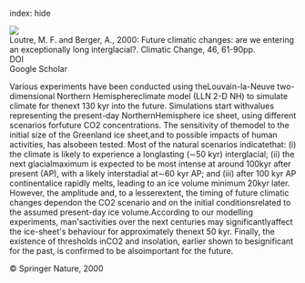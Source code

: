 index: hide

<div class="Citation">
    <div class="Citation-thumb CitationThumb-linked"  data-href="https://doi.org/10.1023/a:1005559827189">
      <img src="https://static.claimspace.cloud/climate-study-static/refs/thumbs/5/Loutre_and_Berger_2000-thumb.png" />
    </div>

  <div class="Citation-body">
    <div class="Citation-text">Loutre, M. F. and Berger, A., 2000: Future climatic changes: are we entering an exceptionally long interglacial?. <span class="Article-journal">Climatic Change, </span><span class="Article-volume">46, </span>61-90pp.</div>
    <div class="Citation-links">
      <div class="CitationLink" data-href="https://doi.org/10.1023/a:1005559827189">
        <div class="CitationLink-icon CitationLink-Doi"></div>
        <div class="CitationLink-text">DOI</div>
      </div>
      <div class="CitationLink" data-href="https://scholar.google.com/scholar?q=10.1023/a:1005559827189">
        <div class="CitationLink-icon CitationLink-Scholar"></div>
        <div class="CitationLink-text">Google Scholar</div>
      </div>
    </div>
  </div>
</div>

Various experiments have been conducted using theLouvain-la-Neuve two-dimensional Northern Hemisphereclimate model (LLN 2-D NH) to simulate climate for thenext 130 kyr into the future. Simulations start withvalues representing the present-day NorthernHemisphere ice sheet, using different scenarios forfuture CO2 concentrations. The sensitivity of themodel to the initial size of the Greenland ice sheet,and to possible impacts of human activities, has alsobeen tested. Most of the natural scenarios indicatethat: (i) the climate is likely to experience a longlasting (∼50 kyr) interglacial; (ii) the next glacialmaximum is expected to be most intense at around 100kyr after present (AP), with a likely interstadial at∼60 kyr AP; and (iii) after 100 kyr AP continentalice rapidly melts, leading to an ice volume minimum 20kyr later. However, the amplitude and, to a lesserextent, the timing of future climatic changes dependon the CO2 scenario and on the initial conditionsrelated to the assumed present-day ice volume.According to our modelling experiments, man'sactivities over the next centuries may significantlyaffect the ice-sheet's behaviour for approximately thenext 50 kyr. Finally, the existence of thresholds inCO2 and insolation, earlier shown to besignificant for the past, is confirmed to be alsoimportant for the future.

<div class="Citation-copy">
&copy; Springer Nature, 2000
</div>
